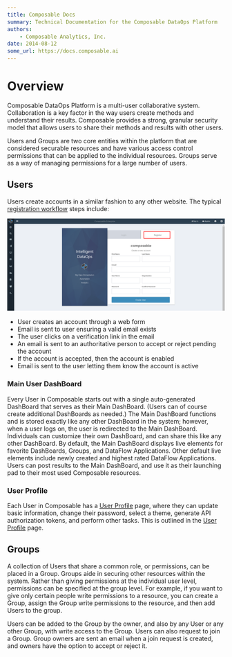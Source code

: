 ```yaml
---
title: Composable Docs
summary: Technical Documentation for the Composable DataOps Platform
authors:
    - Composable Analytics, Inc.
date: 2014-08-12
some_url: https://docs.composable.ai
---
```


# Overview

Composable DataOps Platform is a multi-user collaborative system. Collaboration is a key factor in the way users create methods and understand their results. Composable provides a strong, granular security model that allows users to share their methods and results with other users.

Users and Groups are two core entities within the platform that are considered securable resources and have various access control permissions that can be applied to the individual resources. Groups serve as a way of managing permissions for a large number of users.

## Users

Users create accounts in a similar fashion to any other website. The typical [registration workflow](../Composable-Platform/02.Navigation.md) steps include:

![!Composable Registration](../Composable-Platform/img/02.02.Composable2.0_Reg.png)

- User creates an account through a web form
- Email is sent to user ensuring a valid email exists
- The user clicks on a verification link in the email
- An email is sent to an authoritative person to accept or reject pending the account
- If the account is accepted, then the account is enabled
- Email is sent to the user letting them know the account is active

### Main User DashBoard

Every User in Composable starts out with a single auto-generated DashBoard that serves as their Main DashBoard. (Users can of course create additional DashBoards as needed.) The Main DashBoard functions and is stored exactly like any other DashBoard in the system; however, when a user logs on, the user is redirected to the Main DashBoard. Individuals can customize their own DashBoard, and can share this like any other DashBoard. By default, the Main DashBoard displays live elements for favorite DashBoards, Groups, and DataFlow Applications. Other default live elements include newly created and highest rated DataFlow Applications. Users can post results to the Main DashBoard, and use it as their launching pad to their most used Composable resources.

### User Profile

Each User in Composable has a [User Profile](./02.User-Profile.md) page, where they can update basic information, change their password, select a theme, generate API authorization tokens, and perform other tasks. This is outlined in the [User Profile](./02.User-Profile.md) page.

## Groups

A collection of Users that share a common role, or permissions, can be placed in a Group. Groups aide in securing other resources within the system. Rather than giving permissions at the individual user level, permissions can be specified at the group level. For example, if you want to give only certain people write permissions to a resource, you can create a Group, assign the Group write permissions to the resource, and then add Users to the group.

Users can be added to the Group by the owner, and also by any User or any other Group, with write access to the Group. Users can also request to join a Group. Group owners are sent an email when a join request is created, and owners have the option to accept or reject it.